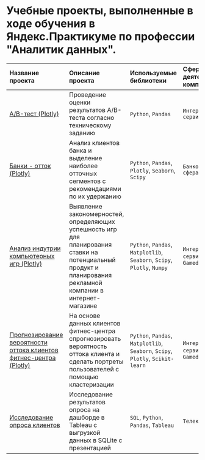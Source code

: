 # Учебные проекты, выполненные в ходе обучения в Яндекс.Практикуме по профессии "Аналитик данных".

| Название проекта | Описание проекта | Используемые библиотеки | Сфера деятельности компании | Направление деятельности |
| :---------------------- | :---------------------- | :---------------------- | :---------------------- | :---------------------- |
| [A/B-тест (Plotly)](https://nbviewer.org/github/Konstantin-Vasilev/ya.practicum.projects/blob/main/A-B%20test.ipynb)| Проведение оценки результатов A/B-теста согласно техническому заданию | `Python`, `Pandas` | `Интернет-сервисы` | `Маркетинг-аналитик` |
| [Банки - отток (Plotly)](https://nbviewer.org/github/Konstantin-Vasilev/ya.practicum.projects/blob/main/banks.ipynb)| Анализ клиентов банка и выделение наиболее отточных сегментов с рекомендациями по их удержанию | `Python`, `Pandas`, `Plotly`, `Seaborn`, `Scipy` | `Банковская сфера` | `Data Analyst`, 'Маркетинг-аналитик' |
| [Анализ индутрии компьютерных игр (Plotly)](https://nbviewer.org/github/Konstantin-Vasilev/ya.practicum.projects/blob/main/games.ipynb)| Выявление закономерностей, определяющих успешность игр для планирования ставки на потенциальный продукт и планирования рекламной компании в интернет-магазине | `Python`, `Pandas`, `Matplotlib`, `Seaborn`, `Scipy`, `Plotly`, `Numpy` | `Интернет-сервисы`, `Gamedev` | `Data Analyst` |
| [Прогнозирование вероятности оттока клиентов фитнес-центра (Plotly)](https://nbviewer.org/github/Konstantin-Vasilev/ya.practicum.projects/blob/main/gym_churn.ipynb)| На основе данных клиентов фитнес-центра спрогнозировать вероятность оттока клиента и сделать портреты пользователей с помощью кластеризации | `Python`, `Pandas`, `Matplotlib`, `Seaborn`, `Scipy`, `Plotly`, `Scikit-learn` | `Интернет-сервисы`, `Gamedev` | `Маркетинг-аналитик`, `Аналитик (универсал)` |
| [Исследование опроса клиентов](https://github.com/Konstantin-Vasilev/ya.practicum.projects/blob/main/nps_score.ipynb)| Исследование результатов опроса на дашборде в Tableau с выгрузкой данных в SQLite с презентацией | `SQL`, `Python`, `Pandas`, `Tableau` | `Телеком` | `Маркетинг-аналитик`, `Продуктовый аналитик, `Data Analyst` |
